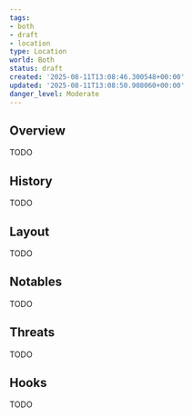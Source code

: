 ```yaml
---
tags:
- both
- draft
- location
type: Location
world: Both
status: draft
created: '2025-08-11T13:08:46.300548+00:00'
updated: '2025-08-11T13:08:50.908060+00:00'
danger_level: Moderate
---
```



## Overview

TODO
## History

TODO
## Layout

TODO
## Notables

TODO
## Threats

TODO
## Hooks

TODO
